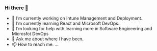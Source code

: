 ### Hi there 👋

- 🔭 I’m currently working on Intune Management and Deployment.
- 🌱 I’m currently learning React and Microsoft DevOps.
- 🤔 I’m looking for help with learning more in Software Engineering and Microsfot DevOps
- 💬 Ask me about where I have been.
- 📫 How to reach me: ...
